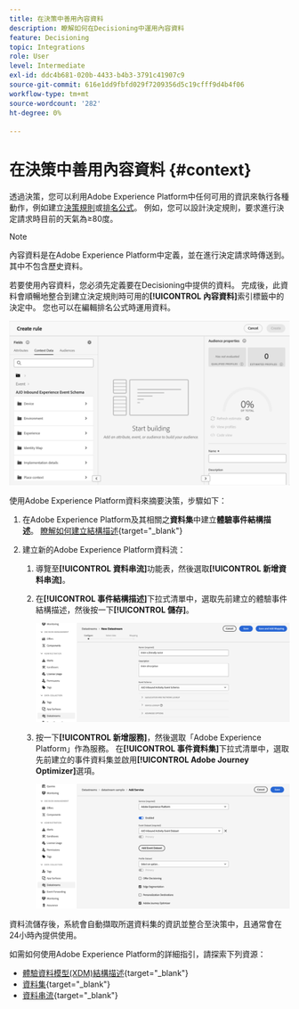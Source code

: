 ```yaml
---
title: 在決策中善用內容資料
description: 瞭解如何在Decisioning中運用內容資料
feature: Decisioning
topic: Integrations
role: User
level: Intermediate
exl-id: ddc4b681-020b-4433-b4b3-3791c41907c9
source-git-commit: 616e1dd9fbfd029f7209356d5c19cfff9d4b4f06
workflow-type: tm+mt
source-wordcount: '282'
ht-degree: 0%

---
```


# 在決策中善用內容資料 {#context}

透過決策，您可以利用Adobe Experience Platform中任何可用的資訊來執行各種動作，例如建立[決策規則](rules.md)或[排名公式](ranking.md)。 例如，您可以設計決定規則，要求進行決定請求時目前的天氣為≥80度。

>[!NOTE]
>
>內容資料是在Adobe Experience Platform中定義，並在進行決定請求時傳送到。 其中不包含歷史資料。

若要使用內容資料，您必須先定義要在Decisioning中提供的資料。 完成後，此資料會順暢地整合到建立決定規則時可用的&#x200B;**[!UICONTROL 內容資料]**&#x200B;索引標籤中的決定中。 您也可以在編輯排名公式時運用資料。

![](assets/decision-rules-context.png)

使用Adobe Experience Platform資料來摘要決策，步驟如下：

1. 在Adobe Experience Platform及其相關之&#x200B;**資料集**&#x200B;中建立&#x200B;**體驗事件結構描述**。 [瞭解如何建立結構描述](https://experienceleague.adobe.com/zh-hant/docs/experience-platform/xdm/ui/resources/schemas){target="_blank"}

1. 建立新的Adobe Experience Platform資料流：

   1. 導覽至&#x200B;**[!UICONTROL 資料串流]**&#x200B;功能表，然後選取&#x200B;**[!UICONTROL 新增資料串流]**。

   1. 在&#x200B;**[!UICONTROL 事件結構描述]**&#x200B;下拉式清單中，選取先前建立的體驗事件結構描述，然後按一下&#x200B;**[!UICONTROL 儲存]**。

      ![](assets/decision-rule-context-datastream.png)

   1. 按一下&#x200B;**[!UICONTROL 新增服務]**，然後選取「Adobe Experience Platform」作為服務。 在&#x200B;**[!UICONTROL 事件資料集]**&#x200B;下拉式清單中，選取先前建立的事件資料集並啟用&#x200B;**[!UICONTROL Adobe Journey Optimizer]**&#x200B;選項。

      ![](assets/decision-rules-context-datastream-service.png)

資料流儲存後，系統會自動擷取所選資料集的資訊並整合至決策中，且通常會在24小時內提供使用。

如需如何使用Adobe Experience Platform的詳細指引，請探索下列資源：

* [體驗資料模型(XDM)結構描述](https://experienceleague.adobe.com/zh-hant/docs/experience-platform/xdm/schema/composition){target="_blank"}
* [資料集](https://experienceleague.adobe.com/zh-hant/docs/experience-platform/catalog/datasets/overview){target="_blank"}
* [資料串流](https://experienceleague.adobe.com/zh-hant/docs/experience-platform/datastreams/overview){target="_blank"}
